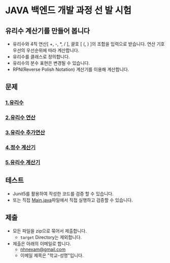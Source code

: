 # JAVA 백엔드 개발 과정 선 발 시험

## 유리수 계산기를 만들어 봅니다
* 유리수와 4칙 연산[ +, -, *, / ], 괄호 [ (, ) ]의 조합을 입력으로 받습니다. 연산 기호 우선의 우선순위에 따라 계산합니다.
* 유리수를 클래스로 정의합니다.
* 유리수의 분수 표현은 변경될 수 있습니다.
* RPN(Reverse Polish Notation) 계산기를 이용해 계산합니다.

## 문제

### [1.유리수](./docs/01.유리수.md)
### [2.유리수 연산](./docs/02.유리수-연산.md)
### [3.유리수 추가연산](./docs/03.유리수-추가연산.md)
### [4.정수 계산기](./docs/04.정수-계산기.md)
### [5.유리수 계산기](./docs/05.유리수-계산기.md)

## 테스트
* Junit5를 활용하여 작성한 코드를 검증 할 수 있습니다.
* 또는 직접 [Main.java](src/main/java/com/nhnacademy/Main.java)파일에서 직접 실행하고 검증할 수 있습니다.

## 제출

* 모든 파일을 zip으로 묶어서 제출합니다.
  * `target` Directory는 제외합니다.
* 제출은 아래의 이메일로 합니다.
  * nhnexam@gmail.com
  * 이메일 제목은 "학교-성명"입니다.
